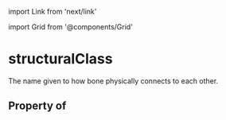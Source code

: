 import Link from 'next/link'
  
import Grid from '@components/Grid'

# structuralClass

The name given to how bone physically connects to each other.

## Property of



